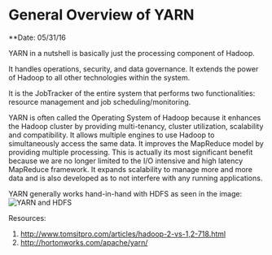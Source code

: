# General Overview of YARN

**Date: 05/31/16
  
YARN in a nutshell is basically just the processing component of Hadoop. 

It handles operations, security, and data governance. It extends the power of Hadoop to all other technologies within the system.

It is the JobTracker of the entire system that performs two functionalities: resource management and job scheduling/monitoring.

YARN is often called the Operating System of Hadoop because it enhances the Hadoop cluster by providing multi-tenancy, cluster utilization, scalability and compatibility. It allows multiple engines to use Hadoop to simultaneously access the same data. It improves the MapReduce model by providing multiple processing. This is actually its most significant benefit because we are no longer limited to the I/O intensive and high latency MapReduce framework. It expands scalability to manage more and more data and is also developed as to not interfere with any running applications.

YARN generally works hand-in-hand with HDFS as seen in the image:
![YARN and HDFS](http://d287f0h5fel5hu.cloudfront.net/blog/wp-content/uploads/2013/10/Hadoop-2.0-Intro-Blog2.jpg)

Resources:
1. http://www.tomsitpro.com/articles/hadoop-2-vs-1,2-718.html
2. http://hortonworks.com/apache/yarn/
